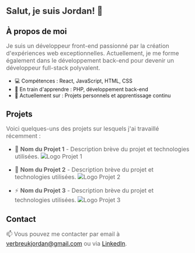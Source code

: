 <style>
  h1 {
    color: #333;
    font-size: 24px;
  }
  p {
    color: #666;
    font-size: 16px;
  }
</style>

# Salut, je suis Jordan! 👋

## À propos de moi

Je suis un développeur front-end passionné par la création d'expériences web exceptionnelles. Actuellement, je me forme également dans le développement back-end pour devenir un développeur full-stack polyvalent.

- 💻 Compétences : React, JavaScript, HTML, CSS
- 🌱 En train d'apprendre : PHP, développement back-end
- 🔭 Actuellement sur : Projets personnels et apprentissage continu

## Projets

Voici quelques-uns des projets sur lesquels j'ai travaillé récemment :

- 🚀 **Nom du Projet 1** - Description brève du projet et technologies utilisées.
  ![Logo Projet 1](lien_vers_logo)

- 🌟 **Nom du Projet 2** - Description brève du projet et technologies utilisées.
  ![Logo Projet 2](lien_vers_logo)

- ⚡ **Nom du Projet 3** - Description brève du projet et technologies utilisées.
  ![Logo Projet 3](lien_vers_logo)

## Contact

📫 Vous pouvez me contacter par email à [verbreukjordan@gmail.com](mailto:verbreukjordan@gmail.com) ou via [LinkedIn](lien_vers_profil_LinkedIn).
